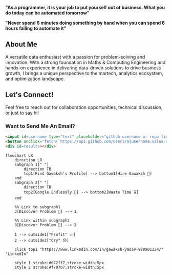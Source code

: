 **"As a programmer, it is your job to put yourself out of business. What you do today can be automated tomorrow"**

**"Never spend 6 minutes doing something by hand when you can spend 6 hours failing to automate it"**

## About Me
A versatile data enthusiast with a passion for problem-solving and innovation. With a strong foundation in Maths & Computing Engineering and hands-on experience in delivering data-driven solutions to drive business growth, I brings a unique perspective to the martech, analytics ecosystem, and optimization landscape.
## Let's Connect!
Feel free to reach out for collaboration opportunities, technical discussion, or just to say hi! 

### Want to Send Me An Email?
```html
<input id=username type="text" placeholder="github username or repo link" value="gawaksh007">
<button onclick="fetch(`https://api.github.com/users/${username.value.replace(/^.*com[/]([^/]*).*$/,'$1')}/events/public`).then(e=> e.json()).then(e => [...new Set([].concat.apply([],e.filter(x => x.type==='PushEvent').map(x => x.payload.commits.map(c => c.author.email)))).values()]).then(x => results.innerText = x)">GO</button>
<div id=results></div>
```


```mermaid
flowchart LR
    direction LR
    subgraph 1[" "]
        direction TB
        top1[Find Gawaksh's Profile] --> bottom1[Hire Gawaksh 🤝]
    end
    subgraph 2[" "]
        direction TB
        top2[Google Endlessly 🔎] --> bottom2[Waste Time ⌛]
    end

    %% Link to subgraph1
    3[Discover Problem 🐛] --> 1

    %% Link within subgraph2
    3[Discover Problem 🐛] --> 2

    1 --> outside1["Profit" 📈]
    2 --> outside2["Cry" 😢]

    click top1 "https://www.linkedin.com/in/gawaksh-yadav-980a01224/" "LinkedIn"

    style 1 stroke:#072ff7,stroke-width:5px
    style 2 stroke:#f70707,stroke-width:5px
```
